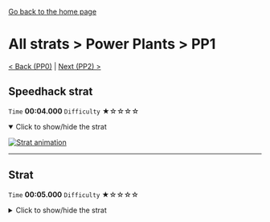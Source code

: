 [Go back to the home page](https://github.com/Doublevil/scbspeedrun)

# All strats > Power Plants > PP1

[< Back (PP0)](https://github.com/Doublevil/scbspeedrun/blob/main/levels/all_lvl/pp/PP0.md) | [Next (PP2) >](https://github.com/Doublevil/scbspeedrun/blob/main/levels/all_lvl/pp/PP2.md)

## Speedhack strat

`Time` **00:04.000** `Difficulty` ★☆☆☆☆
<details open>
  <summary>Click to show/hide the strat</summary>

  [![Strat animation](https://github.com/Doublevil/scbspeedrun/blob/main/media/levels/pp/PP1_S_Strat.webp)](https://github.com/Doublevil/scbspeedrun/blob/main/media/levels/pp/PP1_S_Strat.mp4?raw=true)
</details>

---
## Strat

`Time` **00:05.000** `Difficulty` ★☆☆☆☆
<details>
  <summary>Click to show/hide the strat</summary>

  [![Strat animation](https://github.com/Doublevil/scbspeedrun/blob/main/media/levels/pp/PP1_Strat.webp)](https://github.com/Doublevil/scbspeedrun/blob/main/media/levels/pp/PP1_Strat.mp4?raw=true)
</details>
